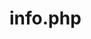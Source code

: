 # info.php
<?php

    error_reporting(E_ALL ^ E_DEPRECATED);
	
	$host='127.0.0.1';
	$uname='root';
	$pwd='';
	$db="tuts_rest";

	$con = mysql_connect($host,$uname,$pwd) or die("connection failed");
	mysql_select_db($db,$con) or die("db selection failed");
	 
	$id=$_REQUEST['ID'];
	 
	$r=mysql_query("select * from users1 where ID='$id'",$con);

	while($row=mysql_fetch_array($r))
	{
		$flag[name]=$row[name];
	}
	 
	print(json_encode($flag));
	mysql_close($con);
?>
